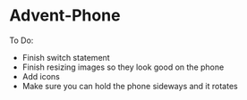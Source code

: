 Advent-Phone
============
To Do:
- Finish switch statement
- Finish resizing images so they look good on the phone
- Add icons
- Make sure you can hold the phone sideways and it rotates
